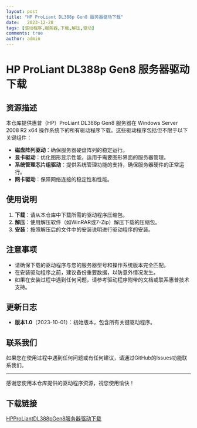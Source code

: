 ```yaml
---
layout: post
title: "HP ProLiant DL388p Gen8 服务器驱动下载"
date:   2023-12-28
tags: [驱动程序,服务器,下载,解压,驱动]
comments: true
author: admin
---
```

# HP ProLiant DL388p Gen8 服务器驱动下载

## 资源描述

本仓库提供惠普（HP）ProLiant DL388p Gen8 服务器在 Windows Server 2008 R2 x64 操作系统下的所有驱动程序下载。这些驱动程序包括但不限于以下关键组件：

- **磁盘阵列驱动**：确保服务器硬盘阵列的稳定运行。
- **显卡驱动**：优化图形显示性能，适用于需要图形界面的服务器管理。
- **系统管理芯片组驱动**：提供系统管理功能的支持，确保服务器硬件的正常运行。
- **网卡驱动**：保障网络连接的稳定性和性能。

## 使用说明

1. **下载**：请从本仓库中下载所需的驱动程序压缩包。
2. **解压**：使用解压软件（如WinRAR或7-Zip）解压下载的压缩包。
3. **安装**：按照解压后的文件中的安装说明进行驱动程序的安装。

## 注意事项

- 请确保下载的驱动程序与您的服务器型号和操作系统版本完全匹配。
- 在安装驱动程序之前，建议备份重要数据，以防意外情况发生。
- 如果在安装过程中遇到任何问题，请参考驱动程序附带的文档或联系惠普技术支持。

## 更新日志

- **版本1.0**（2023-10-01）：初始版本，包含所有关键驱动程序。

## 联系我们

如果您在使用过程中遇到任何问题或有任何建议，请通过GitHub的Issues功能联系我们。

---

感谢您使用本仓库提供的驱动程序资源，祝您使用愉快！

## 下载链接

[HPProLiantDL388pGen8服务器驱动下载](https://pan.quark.cn/s/1406b87cfd00)